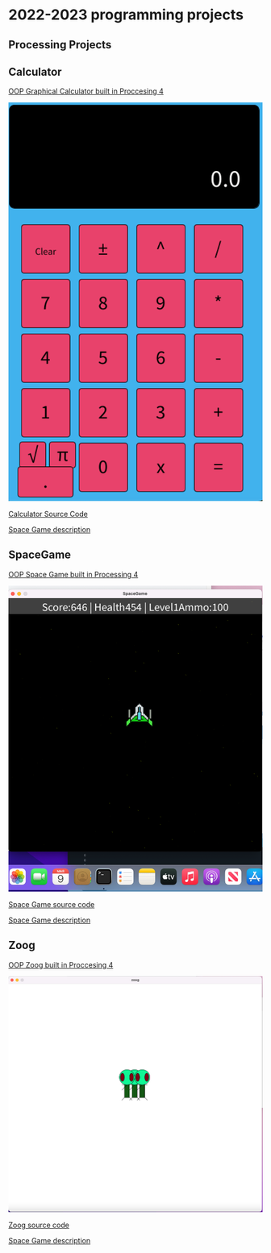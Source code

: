 # 2022-2023 programming projects

## Processing Projects

## Calculator


[OOP Graphical Calculator built in Proccesing 4]()

![Running Calculator](https://github.com/Ptangytang23/programmingportfolio/blob/main/images/calc.png)

[Calculator Source Code](https://github.com/Ptangytang23/programmingportfolio/tree/main/src/calc)

[Space Game description](https://github.com/Ptangytang23/programmingportfolio/blob/main/src/calc/Calculator%20description) 

## SpaceGame


[OOP Space Game built in Processing 4]()

![Runnning Space game](https://github.com/Ptangytang23/programmingportfolio/blob/main/images/SpaceGame.png)

[Space Game source code](https://github.com/Ptangytang23/programmingportfolio/tree/main/src/Space%20Game)

[Space Game description](https://github.com/Ptangytang23/programmingportfolio/blob/main/src/Space%20Game/Space%20Game%20desciption)

## Zoog

[OOP Zoog built in Proccesing 4]()

![Running Zoog](https://github.com/Ptangytang23/programmingportfolio/blob/main/images/Zoog.png)

[Zoog source code](https://github.com/Ptangytang23/programmingportfolio/tree/main/src/zoog)

[Space Game description]()




